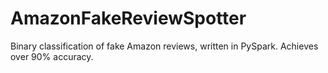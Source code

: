 # AmazonFakeReviewSpotter
Binary classification of fake Amazon reviews, written in PySpark.  Achieves over 90% accuracy.
